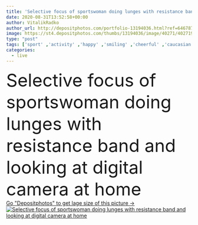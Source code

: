 ```yaml
---
title: 'Selective focus of sportswoman doing lunges with resistance band and looking at digital camera at home '
date: 2020-08-31T13:52:58+00:00
author: VitalikRadko
author_url: http://depositphotos.com/portfolio-13194036.html?ref=64678756
image: https://st4.depositphotos.com/thumbs/13194036/image/40271/402719530/api_thumb_450.jpg?forcejpeg=true
type: "post"
tags: ['sport' ,'activity' ,'happy' ,'smiling' ,'cheerful' ,'caucasian' ,'brunette' ,'technology' ,'emotion' ,'pose' ,'home' ,'woman' ,'broadcast' ,'fit' ,'fitness' ,'indoors' ,'exercise' ,'Exercising' ,'footwear' ,'athlete' ,'lesson' ,'positive' ,'training' ,'sneakers' ,'tripod' ,'athletic' ,'workout' ,'blogging' ,'sporty' ,'sportswear' ,'elastics' ,'sportswoman' ,'copy space' ,'one person' ,'selective focus' ,'young adult' ,'Living Room' ,'digital camera' ,'working out' ,'Hand on hip' ,'blank screen' ,'sport equipment' ,'resistance band' ,'lunges' ,'vlog' ,'vlogger' ,'video blogger' ]
categories: 
  - live
---
```

<div aling="center">
            <font size="60"> Selective focus of sportswoman doing lunges with resistance band and looking at digital camera at home</font>   
</div>
<div>
    <a href='https://depositphotos.com/402719530/stock-photo-selective-focus-sportswoman-doing-lunges.html?ref=64678756' target=_blank > Go "Depositphotos" to get lage size of this picture ->
        <img href='https://depositphotos.com/402719530/stock-photo-selective-focus-sportswoman-doing-lunges.html?ref=64678756' src='https://st4.depositphotos.com/13194036/40271/i/950/depositphotos_402719530-stock-photo-selective-focus-sportswoman-doing-lunges.jpg?forcejpeg=true' alt='Selective focus of sportswoman doing lunges with resistance band and looking at digital camera at home' >
    </a>
</div>
